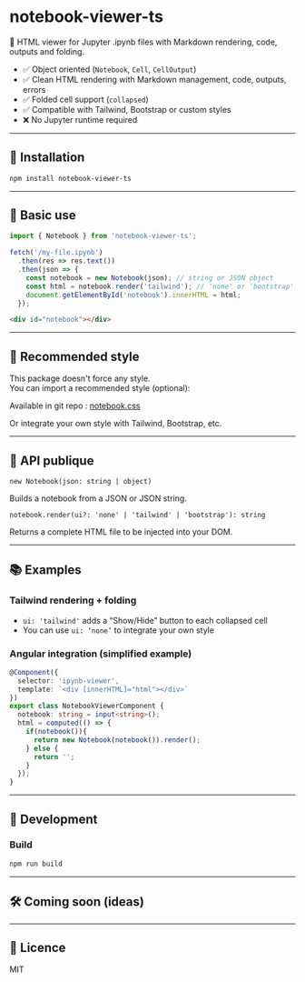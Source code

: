 # notebook-viewer-ts

📘 HTML viewer for Jupyter .ipynb files with Markdown rendering, code, outputs and folding.

- ✅ Object oriented (`Notebook`, `Cell`, `CellOutput`)
- ✅ Clean HTML rendering with Markdown management, code, outputs, errors
- ✅ Folded cell support (`collapsed`)
- ✅ Compatible with Tailwind, Bootstrap or custom styles
- ❌ No Jupyter runtime required

---

## 🚀 Installation

```bash
npm install notebook-viewer-ts
```

---

## 🔧 Basic use

```ts
import { Notebook } from 'notebook-viewer-ts';

fetch('/my-file.ipynb')
  .then(res => res.text())
  .then(json => {
    const notebook = new Notebook(json); // string or JSON object
    const html = notebook.render('tailwind'); // 'none' or 'bootstrap' to
    document.getElementById('notebook').innerHTML = html;
  });
```

```html
<div id="notebook"></div>
```

---

## 💅 Recommended style

This package doesn't force any style.  
You can import a recommended style (optional):

Available in git repo : [notebook.css](https://github.com/anthonychaussin/NotebookTs/blob/master/demo/notebook.css)

Or integrate your own style with Tailwind, Bootstrap, etc.

---

## 📘 API publique

`new Notebook(json: string | object)`

Builds a notebook from a JSON or JSON string.

`notebook.render(ui?: 'none' | 'tailwind' | 'bootstrap'): string`

Returns a complete HTML file to be injected into your DOM.

---

## 📚 Examples

### Tailwind rendering + folding
- `ui: 'tailwind'` adds a “Show/Hide” button to each collapsed cell
- You can use `ui: ‘none’` to integrate your own style

### Angular integration (simplified example)

```ts
@Component({
  selector: 'ipynb-viewer',
  template: `<div [innerHTML]="html"></div>`
})
export class NotebookViewerComponent {
  notebook: string = input<string>();
  html = computed(() => {
    if(notebook()){
      return new Notebook(notebook()).render();
    } else {
      return '';
    }
  });
}
```

---

## 🔧 Development

### Build

```bash
npm run build
```
---

## 🛠️ Coming soon (ideas)


---

## 📄 Licence

MIT
